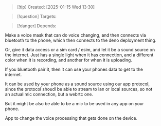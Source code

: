 
>[!tip] Created: [2025-01-15 Wed 13:30]

>[!question] Targets: 

>[!danger] Depends: 

Make a voice mask that can do voice changing, and then connects via bluetooth to the phone, which then connects to the deno deployment thing.

Or, give it data access or a sim card / esim, and let it be a sound source on the internet.   Just has a single light when it has connection, and a different color when it is recording, and another for when it is uploading.

If you bluetooth pair it, then it can use your phones data to get to the internet.

It can be used by your phone as a sound source using our app protocol, since the protocol shoudl be able to stream to lan or local sources, so not an actual mic connection, but a webrtc one.

But it might be also be able to be a mic to be used in any app on your phone.

App to change the voice processing that gets done on the device.